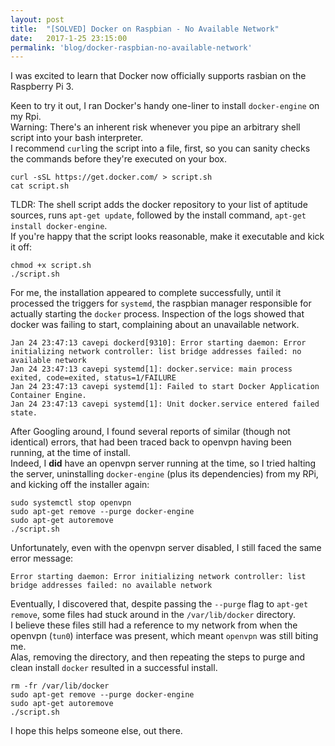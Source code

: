 ```yaml
---
layout: post
title:  "[SOLVED] Docker on Raspbian - No Available Network"
date:   2017-1-25 23:15:00
permalink: 'blog/docker-raspbian-no-available-network'
---
```


I was excited to learn that Docker now officially supports rasbian on the Raspberry Pi 3.

Keen to try it out, I ran Docker's handy one-liner to install `docker-engine` on my Rpi.  
Warning: There's an inherent risk whenever you pipe an arbitrary shell script into your bash interpreter.  
I recommend `curl`ing the script into a file, first, so you can sanity checks the commands before they're executed on your box.

```
curl -sSL https://get.docker.com/ > script.sh
cat script.sh
```

TLDR: The shell script adds the docker repository to your list of aptitude sources, runs `apt-get update`, followed by the install command, `apt-get install docker-engine`.  
If you're happy that the script looks reasonable, make it executable and kick it off:

```
chmod +x script.sh
./script.sh
```

For me, the installation appeared to complete successfully, until it processed the triggers for `systemd`, the raspbian manager responsible for actually starting the `docker` process.
Inspection of the logs showed that docker was failing to start, complaining about an unavailable network.

```
Jan 24 23:47:13 cavepi dockerd[9310]: Error starting daemon: Error initializing network controller: list bridge addresses failed: no available network
Jan 24 23:47:13 cavepi systemd[1]: docker.service: main process exited, code=exited, status=1/FAILURE
Jan 24 23:47:13 cavepi systemd[1]: Failed to start Docker Application Container Engine.
Jan 24 23:47:13 cavepi systemd[1]: Unit docker.service entered failed state.
```

After Googling around, I found several reports of similar (though not identical) errors, that had been traced back to openvpn having been running, at the time of install.  
Indeed, I **did** have an openvpn server running at the time, so I tried halting the server, uninstalling `docker-engine` (plus its dependencies) from my RPi, and kicking off the installer again:

```
sudo systemctl stop openvpn
sudo apt-get remove --purge docker-engine
sudo apt-get autoremove
./script.sh
```

Unfortunately, even with the openvpn server disabled, I still faced the same error message:

```
Error starting daemon: Error initializing network controller: list bridge addresses failed: no available network
```

Eventually, I discovered that, despite passing the `--purge` flag to `apt-get remove`, some files had stuck around in the `/var/lib/docker` directory.  
I believe these files still had a reference to my network from when the openvpn (`tun0`) interface was present, which meant `openvpn` was still biting me.  
Alas, removing the directory, and then repeating the steps to purge and clean install `docker` resulted in a successful install.

```
rm -fr /var/lib/docker
sudo apt-get remove --purge docker-engine
sudo apt-get autoremove
./script.sh
```

I hope this helps someone else, out there.
